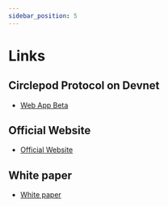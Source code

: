 ```yaml
---
sidebar_position: 5
---
```


# Links

## Circlepod Protocol on Devnet

- [Web App Beta](https://staging-launch.circlepod.app/)

## Official Website

- [Official Website](https://www.circlepod.app/)

## White paper

- [White paper](https://drive.google.com/file/d/12-5mo6BeDPyqkXl31AhIqdUY4mpwdAZb/view)